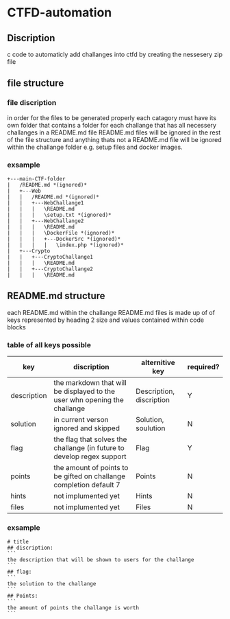 # CTFD-automation
## Discription
c code to automaticly add challanges into ctfd by creating the nessesery zip file

## file structure
### file discription
in order for the files to be generated properly each catagory must have its own folder that contains a folder for each challange that has all necessery challanges in a README.md file README.md files will be ignored in the rest of the file structure and anything thats not a README.md file will be ignored within the challange folder e.g. setup files and docker images.

### exsample
```
+---main-CTF-folder
|   /README.md *(ignored)*
|   +---Web
|   |   /README.md *(ignored)*
|   |   +---WebChallange1
|   |   |   \README.md
|   |   |   \setup.txt *(ignored)*
|   |   +---WebChallange2
|   |   |   \README.md
|   |   |   \DockerFile *(ignored)*
|   |   |   +---DockerSrc *(ignored)*
|   |   |   |   \index.php *(ignored)*
|   +---Crypto
|   |   +---CryptoChallange1
|   |   |   \README.md
|   |   +---CryptoChallange2
|   |   |   \README.md
```
## README.md structure
each README.md within the challange README.md files is made up of of keys represented by heading 2 size and values contained within code blocks
### table of all keys possible
| key         | discription                                                               | alternitive key          | required? |
|-------------|---------------------------------------------------------------------------|--------------------------|-----------|
| description | the markdown that will be displayed to the user whn opening the challange | Description, discription | Y         |
| solution    | in current verson ignored and skipped                                     | Solution, soulution      | N         |
| flag        | the flag that solves the challange (in future to develop regex support    | Flag                     | Y         |
| points      | the amount of points to be gifted on challange completion default 7       | Points                   | N         |
| hints       | not implumented yet                                                       | Hints                    | N         |
| files       | not implumented yet                                                       | Files                    | N         |


### exsample
``````
# title
## discription:
```
the description that will be shown to users for the challange
```
## flag:
```
the solution to the challange
```
## Points:
```
the amount of points the challange is worth
```
``````
